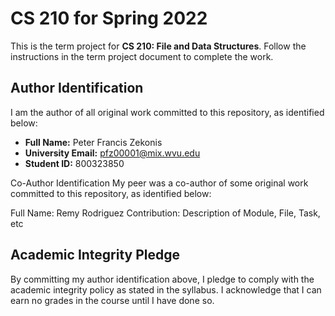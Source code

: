 # CS 210 for Spring 2022

This is the term project for **CS 210: File and Data Structures**. Follow the instructions in the term project document to complete the work.

## Author Identification

I am the author of all original work committed to this repository, as identified below:

+ **Full Name:** Peter Francis Zekonis
+ **University Email:** pfz00001@mix.wvu.edu
+ **Student ID:** 800323850

Co-Author Identification
My peer was a co-author of some original work committed to this repository, as identified below:

Full Name: Remy Rodriguez
Contribution: Description of Module, File, Task, etc

## Academic Integrity Pledge

By committing my author identification above, I pledge to comply with the academic integrity policy as stated in the syllabus. I acknowledge that I can earn no grades in the course until I have done so.
